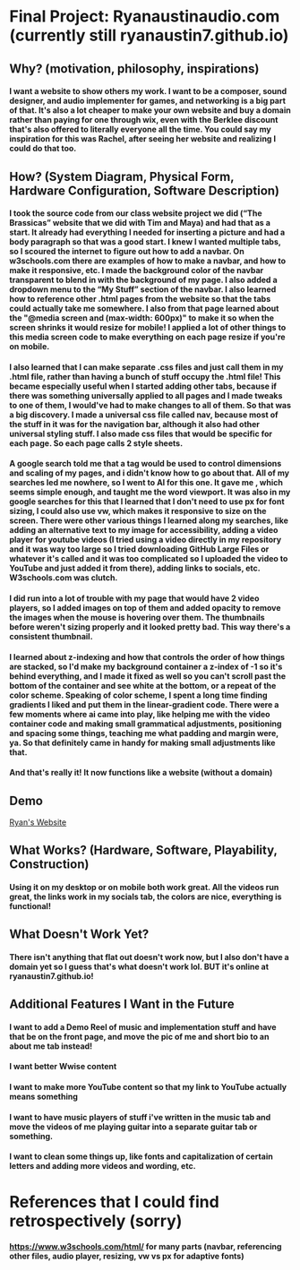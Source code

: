 # Final Project: Ryanaustinaudio.com (currently still ryanaustin7.github.io)

## Why? (motivation, philosophy, inspirations)
#### I want a website to show others my work. I want to be a composer, sound designer, and audio implementer for games, and networking is a big part of that. It's also a lot cheaper to make your own website and buy a domain rather than paying for one through wix, even with the Berklee discount that's also offered to literally everyone all the time. You could say my inspiration for this was Rachel, after seeing her website and realizing I could do that too.

## How? (System Diagram, Physical Form, Hardware Configuration, Software Description)
#### I took the source code from our class website project we did (“The Brassicas” website that we did with Tim and Maya) and had that as a start. It already had everything I needed for inserting a picture and had a body paragraph so that was a good start. I knew I wanted multiple tabs, so I scoured the internet to figure out how to add a navbar. On w3schools.com there are examples of how to make a navbar, and how to make it responsive, etc. I made the background color of the navbar transparent to blend in with the background of my page. I also added a dropdown menu to the “My Stuff” section of the navbar. I also learned how to reference other .html pages from the website so that the tabs could actually take me somewhere. I also from that page learned about the "@media screen and (max-width: 600px)" to make it so when the screen shrinks it would resize for mobile! I applied a lot of other things to this media screen code to make everything on each page resize if you're on mobile.
#### I also learned that I can make separate .css files and just call them in my .html file, rather than having a bunch of stuff occupy the .html file! This became especially useful when I started adding other tabs, because if there was something universally applied to all pages and I made tweaks to one of them, I would've had to make changes to all of them. So that was a big discovery. I made a universal css file called nav, because most of the stuff in it was for the navigation bar, although it also had other universal styling stuff. I also made css files that would be specific for each page. So each page calls 2 style sheets.
#### A google search told me that a <meta> tag would be used to control dimensions and scaling of my pages, and i didn't know how to go about that. All of my searches led me nowhere, so I went to AI for this one. It gave me <meta name="viewport" content="width=device-width, initial-scale=1.0">, which seems simple enough, and taught me the word viewport. It was also in my google searches for this that I learned that I don't need to use px for font sizing, I could also use vw, which makes it responsive to size on the screen. There were other various things I learned along my searches, like adding an alternative text to my image for accessibility, adding a video player for youtube videos (I tried using a video directly in my repository and it was way too large so I tried downloading GitHub Large Files or whatever it's called and it was too complicated so I uploaded the video to YouTube and just added it from there), adding links to socials, etc. W3schools.com was clutch.
#### I did run into a lot of trouble with my page that would have 2 video players, so I added images on top of them and added opacity to remove the images when the mouse is hovering over them. The thumbnails before weren't sizing properly and it looked pretty bad. This way there's a consistent thumbnail.
#### I learned about z-indexing and how that controls the order of how things are stacked, so I'd make my background container a z-index of -1 so it's behind everything, and I made it fixed as well so you can't scroll past the bottom of the container and see white at the bottom, or a repeat of the color scheme. Speaking of color scheme, I spent a long time finding gradients I liked and put them in the linear-gradient code. There were a few moments where ai came into play, like helping me with the video container code and making small grammatical adjustments, positioning and spacing some things, teaching me what padding and margin were, ya. So that definitely came in handy for making small adjustments like that.
#### And that's really it! It now functions like a website (without a domain)

## Demo
[Ryan's Website](https://ryanaustin7.github.io/)

## What Works? (Hardware, Software, Playability, Construction)
#### Using it on my desktop or on mobile both work great. All the videos run great, the links work in my socials tab, the colors are nice, everything is functional!

## What Doesn't Work Yet?
#### There isn't anything that flat out doesn't work now, but I also don't have a domain yet so I guess that's what doesn't work lol. BUT it's online at ryanaustin7.github.io!

## Additional Features I Want in the Future
#### I want to add a Demo Reel of music and implementation stuff and have that be on the front page, and move the pic of me and short bio to an about me tab instead!
#### I want better Wwise content
#### I want to make more YouTube content so that my link to YouTube actually means something
#### I want to have music players of stuff i've written in the music tab and move the videos of me playing guitar into a separate guitar tab or something.  
#### I want to clean some things up, like fonts and capitalization of certain letters and adding more videos and wording, etc.

# References that I could find retrospectively (sorry)
#### https://www.w3schools.com/html/ for many parts (navbar, referencing other files, audio player, resizing, vw vs px for adaptive fonts)
#### 
